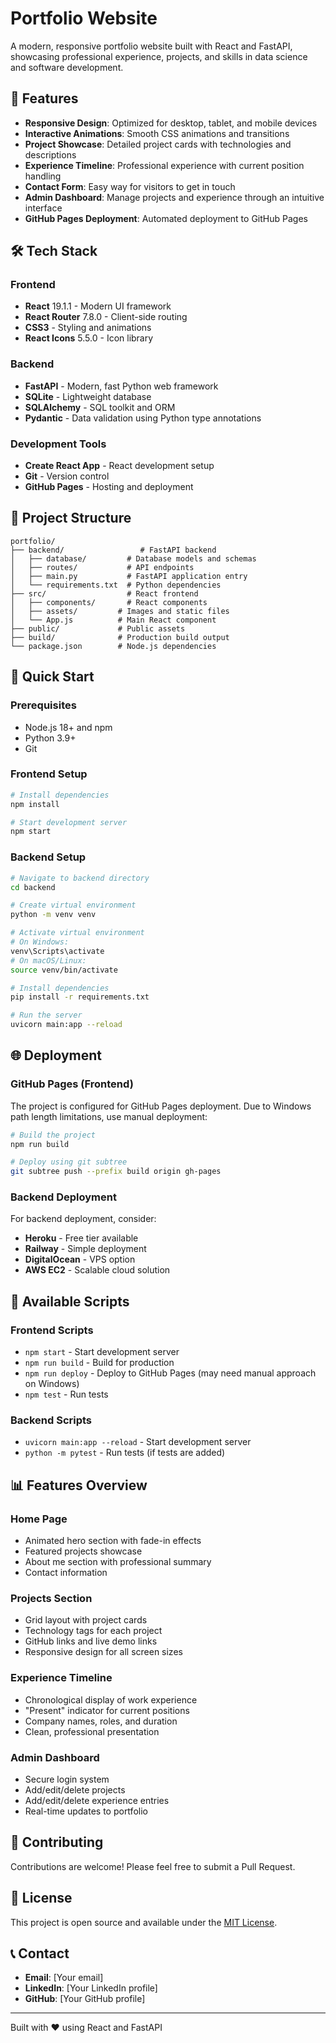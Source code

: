 # Portfolio Website

A modern, responsive portfolio website built with React and FastAPI, showcasing professional experience, projects, and skills in data science and software development.

## 🚀 Features

- **Responsive Design**: Optimized for desktop, tablet, and mobile devices
- **Interactive Animations**: Smooth CSS animations and transitions
- **Project Showcase**: Detailed project cards with technologies and descriptions
- **Experience Timeline**: Professional experience with current position handling
- **Contact Form**: Easy way for visitors to get in touch
- **Admin Dashboard**: Manage projects and experience through an intuitive interface
- **GitHub Pages Deployment**: Automated deployment to GitHub Pages

## 🛠️ Tech Stack

### Frontend
- **React** 19.1.1 - Modern UI framework
- **React Router** 7.8.0 - Client-side routing
- **CSS3** - Styling and animations
- **React Icons** 5.5.0 - Icon library

### Backend
- **FastAPI** - Modern, fast Python web framework
- **SQLite** - Lightweight database
- **SQLAlchemy** - SQL toolkit and ORM
- **Pydantic** - Data validation using Python type annotations

### Development Tools
- **Create React App** - React development setup
- **Git** - Version control
- **GitHub Pages** - Hosting and deployment

## 📁 Project Structure

```
portfolio/
├── backend/                 # FastAPI backend
│   ├── database/         # Database models and schemas
│   ├── routes/           # API endpoints
│   ├── main.py           # FastAPI application entry
│   └── requirements.txt  # Python dependencies
├── src/                  # React frontend
│   ├── components/       # React components
│   ├── assets/         # Images and static files
│   └── App.js          # Main React component
├── public/             # Public assets
├── build/              # Production build output
└── package.json        # Node.js dependencies
```

## 🚀 Quick Start

### Prerequisites
- Node.js 18+ and npm
- Python 3.9+
- Git

### Frontend Setup
```bash
# Install dependencies
npm install

# Start development server
npm start
```

### Backend Setup
```bash
# Navigate to backend directory
cd backend

# Create virtual environment
python -m venv venv

# Activate virtual environment
# On Windows:
venv\Scripts\activate
# On macOS/Linux:
source venv/bin/activate

# Install dependencies
pip install -r requirements.txt

# Run the server
uvicorn main:app --reload
```

## 🌐 Deployment

### GitHub Pages (Frontend)
The project is configured for GitHub Pages deployment. Due to Windows path length limitations, use manual deployment:

```bash
# Build the project
npm run build

# Deploy using git subtree
git subtree push --prefix build origin gh-pages
```

### Backend Deployment
For backend deployment, consider:
- **Heroku** - Free tier available
- **Railway** - Simple deployment
- **DigitalOcean** - VPS option
- **AWS EC2** - Scalable cloud solution

## 🔧 Available Scripts

### Frontend Scripts
- `npm start` - Start development server
- `npm run build` - Build for production
- `npm run deploy` - Deploy to GitHub Pages (may need manual approach on Windows)
- `npm test` - Run tests

### Backend Scripts
- `uvicorn main:app --reload` - Start development server
- `python -m pytest` - Run tests (if tests are added)

## 📊 Features Overview

### Home Page
- Animated hero section with fade-in effects
- Featured projects showcase
- About me section with professional summary
- Contact information

### Projects Section
- Grid layout with project cards
- Technology tags for each project
- GitHub links and live demo links
- Responsive design for all screen sizes

### Experience Timeline
- Chronological display of work experience
- "Present" indicator for current positions
- Company names, roles, and duration
- Clean, professional presentation

### Admin Dashboard
- Secure login system
- Add/edit/delete projects
- Add/edit/delete experience entries
- Real-time updates to portfolio

## 🤝 Contributing

Contributions are welcome! Please feel free to submit a Pull Request.

## 📄 License

This project is open source and available under the [MIT License](LICENSE).

## 📞 Contact

- **Email**: [Your email]
- **LinkedIn**: [Your LinkedIn profile]
- **GitHub**: [Your GitHub profile]

---

Built with ❤️ using React and FastAPI